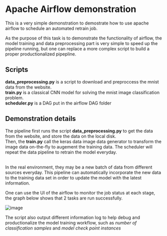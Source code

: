 # Apache Airflow demonstration

This is a very simple demonstration to demostrate how to use apache airflow to schedule an automated retrain job.<br>

As the purpose of this task is to demonstrate the functionality of airflow, the model training and data preprocessing part is very simple to speed up the pipeline running, but one can replace a more complex script to build a proper productionalized pipepline. <br>

## Scripts

<b>data_preprocessing.py</b> is a script to download and preproccess the mnist data from the website.<br>
<b>train.py</b> is a classical CNN model for solving the mnist image classification problem.<br>
<b>scheduler.py</b> is a DAG put in the airflow DAG folder

## Demonstration details

The pipeline first runs the script <b>data_preprocessing.py</b> to get the data from the website, and store the data on the local disk.<br>
Then, the <b>train.py</b> call the keras data image data generator to transform the image data on-the-fly to augement the training data. The scheduler will repeat the data pipeline to retrain the model everyday. 

<br> In the real environment, they may be a new batch of data from different sources everyday. This pipeline can automatically incorporate the new data to the training data set in order to update the model with the latest information.<br>

One can use the UI of the airflow to monitor the job status at each stage, the graph below shows that 2 tasks are run successfully. <br>

![image](https://github.com/chrispun0518/personal_demo/blob/master/Demo%20Project/airflow_cnn/airflow_task.png)

The script also output different information log to help debug and productionalize the model training workflow, such as <i>number of classification samples</i> and <i>model check point instances</i>

